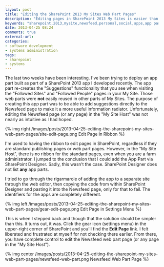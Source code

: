 ```yaml
---
layout: post
title: "Editing the SharePoint 2013 My Sites Web Part Pages"
description: "Editing pages in SharePoint 2013 My Sites is easier than one would think..."
keywords: "sharepoint,2013,mysite,newsfeed,personal,social,apps,app part,web part,designer"
date: 2013-04-25 08:24
comments: true
external-url: 
categories:
- software development
- systems administration
tags:
- sharepoint
- systems
---
```

The last two weeks have been interesting. I've been trying to deploy an app part built as part of a SharePoint 2013 app I developed recently. The app part re-creates the "Suggestions" functionality that you see when visiting the "Followed Sites" and "Followed People" pages in your My Site. Those web parts were **not** easily reused in other parts of My Sites. The purpose of creating this app part was to be able to add suggestions directly to the Newsfeed page to make it a more useful information radiator. Unfortunately, editing the Newsfeed page (or any page) in the "My Site Host" was not nearly as intuitive as I had hoped. 

{% img right /images/posts/2013-04-25-editing-the-sharepoint-my-sites-web-part-pages/site-edit-page.png Edit Page in Ribbon %}

I'm used to having the ribbon to edit pages in SharePoint, regardless if they are standard publishing pages or web part pages. However, in the "My Site Host", there is no ribbon for the standard pages, even when you are a farm administrator. I jumped to the conclusion that I could add the App Part via SharePoint Designer. Sadly, this wasn't the case. SharePoint Designer does not list **any** app parts. 

I tried to go through the rigarmarole of adding the app to a separate site through the web editor, then copying the code from within SharePoint Designer and pasting it into the Newsfeed page, only for that to fail. The identifiers for the apps are completely different.

{% img left /images/posts/2013-04-25-editing-the-sharepoint-my-sites-web-part-pages/gear-edit-page.png Edit Page in Settings Menu %}

This is when I stepped back and though that the solution should be simpler than this. It turns out, it was. Click the gear icon (settings menu) in the upper-right corner of SharePoint and you'll find the **Edit Page** link. I felt liberated and frustrated at myself for not checking there earlier. From there, you have complete control to edit the Newsfeed web part page (or any page in the "My Site Host"). 

{% img center /images/posts/2013-04-25-editing-the-sharepoint-my-sites-web-part-pages/newsfeed-web-part.png Newsfeed Web Part Page %}
